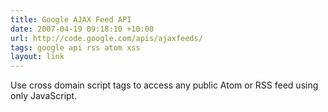 ```yaml
---
title: Google AJAX Feed API
date: 2007-04-19 09:18:10 +10:00
url: http://code.google.com/apis/ajaxfeeds/
tags: google api rss atom xss
layout: link
---
```

Use cross domain script tags to access any public Atom or RSS feed using only JavaScript.
